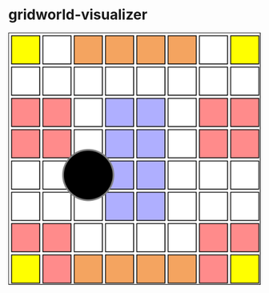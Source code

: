 # gridworld-visualizer

<object data="assets/example.svg" type="image/svg+xml">
  <img src="assets/example.svg" />
</object>
